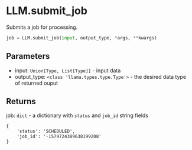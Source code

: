 # LLM.submit_job

Submits a job for processing.

```python
job = LLM.submit_job(input, output_type, *args, **kwargs)
```

## Parameters

-   input: `Union[Type, List[Type]]` - input data
-   output_type: `<class 'llama.types.type.Type'>` - the desired data type of returned ouput

## Returns

job: `dict` - a dictionary with `status` and `job_id` string fields

```
{
    'status': 'SCHEDULED',
    'job_id': '-1579724389638199208'
}
```
